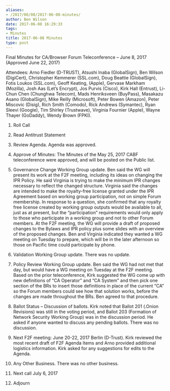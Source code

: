 ```yaml
---
aliases:
- /2017/06/08/2017-06-08-minutes/
author: Ben Wilson
date: 2017-06-08 16:29:33
tags:
- Minutes
title: 2017-06-08 Minutes
type: post
---
```


Final Minutes for CA/Browser Forum Teleconference – June 8, 2017 (Approved June 22, 2017)

Attendees: Arno Fiedler (D-TRUST), Atsushi Inaba (GlobalSign), Ben Wilson (DigiCert), Christopher Kemmerer (SSL.com), Doug Beattie (GlobalSign), Fotis Loukos (SSL.com), Geoff Keating, (Apple), Gervase Markham (Mozilla), Josh Aas (Let’s Encrypt), Jos Purvis (Cisco), Kirk Hall (Entrust), Li-Chun Chen (Chunghwa Telecom), Mads Henriksveen (BuyPass), Masakazu Asano (GlobalSign), Mike Reilly (Microsoft), Peter Bowen (Amazon), Peter Miscovic (Disig), Rich Smith (Comodo), Rick Andrews (Symantec), Ryan Sleevi (Google), Tim Shirley (Trustwave), Virginia Fournier (Apple), Wayne Thayer (GoDaddy), Wendy Brown (FPKI).

1. Roll Call

1. Read Antitrust Statement

1. Review Agenda. Agenda was approved.

1. Approve of Minutes: The Minutes of the May 25, 2017 CABF teleconference were approved, and will be posted on the Public list.

1. Governance Change Working Group update. Ben said the WG will present its work at the F2F meeting, including its ideas on changing the IPR Policy. He said Virginia is trying to make the minimum IPR changes necessary to reflect the changed structure. Virginia said the changes are intended to make the royalty-free license granted under the IPR Agreement based on working group participation, not on simple Forum membership. In response to a question, she confirmed that any royalty free license created by working group outputs would be available to all, just as at present, but the “participation” requirements would only apply to those who participate in a working group and not to other Forum members. At the F2F meeting, the WG will provide a draft of proposed changes to the Bylaws and IPR policy plus some slides with an overview of the proposed changes. Ben and Virginia indicated they wanted a WG meeting on Tuesday to prepare, which will be in the later afternoon so those on Pacific time could participate by phone.

1. Validation Working Group update. There was no update.

1. Policy Review Working Group update. Ben said the WG had not met that day, but would have a WG meeting on Tuesday at the F2F meeting. Based on the prior teleconference, Kirk suggested the WG come up with new definitions of “CA Operator” and “CA System” and then pick one section of the BRs to insert those definitions in place of the current “CA” so the Forum members could see how that solution works, before the changes are made throughout the BRs. Ben agreed to that procedure.

1. Ballot Status – Discussion of ballots. Kirk noted that Ballot 201 (.Onion Revisions) was still in the voting period, and Ballot 203 (Formation of Network Security Working Group) was in the discussion period. He asked if anyone wanted to discuss any pending ballots. There was no discussion.

1. Next F2F meeting: June 20-22, 2017 Berlin (D-Trust). Kirk reviewed the most recent draft of F2F Agenda Items and Arno provided additional logistics information. Kirk asked for any suggestions for edits to the Agenda.

1. Any Other Business. There was no other business.

1. Next call July 6, 2017

1. Adjourn
